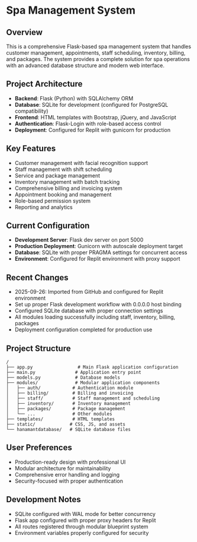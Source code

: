 # Spa Management System

## Overview
This is a comprehensive Flask-based spa management system that handles customer management, appointments, staff scheduling, inventory, billing, and packages. The system provides a complete solution for spa operations with an advanced database structure and modern web interface.

## Project Architecture
- **Backend**: Flask (Python) with SQLAlchemy ORM
- **Database**: SQLite for development (configured for PostgreSQL compatibility)
- **Frontend**: HTML templates with Bootstrap, jQuery, and JavaScript
- **Authentication**: Flask-Login with role-based access control
- **Deployment**: Configured for Replit with gunicorn for production

## Key Features
- Customer management with facial recognition support
- Staff management with shift scheduling
- Service and package management
- Inventory management with batch tracking
- Comprehensive billing and invoicing system
- Appointment booking and management
- Role-based permission system
- Reporting and analytics

## Current Configuration
- **Development Server**: Flask dev server on port 5000
- **Production Deployment**: Gunicorn with autoscale deployment target
- **Database**: SQLite with proper PRAGMA settings for concurrent access
- **Environment**: Configured for Replit environment with proxy support

## Recent Changes
- 2025-09-26: Imported from GitHub and configured for Replit environment
- Set up proper Flask development workflow with 0.0.0.0 host binding
- Configured SQLite database with proper connection settings
- All modules loading successfully including staff, inventory, billing, packages
- Deployment configuration completed for production use

## Project Structure
```
/
├── app.py                 # Main Flask application configuration
├── main.py               # Application entry point
├── models.py             # Database models
├── modules/              # Modular application components
│   ├── auth/            # Authentication module
│   ├── billing/         # Billing and invoicing
│   ├── staff/           # Staff management and scheduling
│   ├── inventory/       # Inventory management
│   ├── packages/        # Package management
│   └── ...              # Other modules
├── templates/           # HTML templates
├── static/             # CSS, JS, and assets
└── hanamantdatabase/   # SQLite database files
```

## User Preferences
- Production-ready design with professional UI
- Modular architecture for maintainability
- Comprehensive error handling and logging
- Security-focused with proper authentication

## Development Notes
- SQLite configured with WAL mode for better concurrency
- Flask app configured with proper proxy headers for Replit
- All routes registered through modular blueprint system
- Environment variables properly configured for security